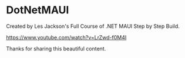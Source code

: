 # DotNetMAUI

Created by Les Jackson's Full Course of .NET MAUI Step by Step Build.

https://www.youtube.com/watch?v=LrZwd-f0M4I

Thanks for sharing this beautiful content.
